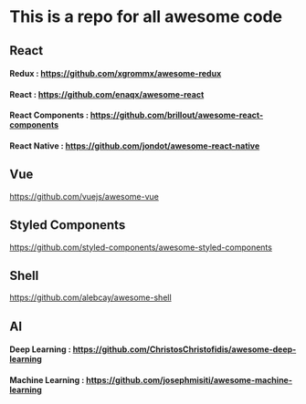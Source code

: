 # This is a repo for all awesome code


## React
#### Redux : https://github.com/xgrommx/awesome-redux
#### React : https://github.com/enaqx/awesome-react
#### React Components : https://github.com/brillout/awesome-react-components
#### React Native : https://github.com/jondot/awesome-react-native




## Vue
https://github.com/vuejs/awesome-vue




## Styled Components
https://github.com/styled-components/awesome-styled-components




## Shell
https://github.com/alebcay/awesome-shell




## AI
#### Deep Learning : https://github.com/ChristosChristofidis/awesome-deep-learning
#### Machine Learning : https://github.com/josephmisiti/awesome-machine-learning